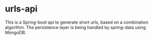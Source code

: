 # urls-api


This is a Spring-boot api to generate short urls, based on a combination algorithm. The persistence layer is being handled by spring-data using MongoDB. 
